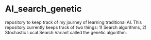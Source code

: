 # AI_search_genetic
repository to keep track of my journey of learning traditional AI. This repository currently keeps track of two things: 1) Search algorithms, 2) Stochastic Local Search Variant called the genetic algorithm. 
